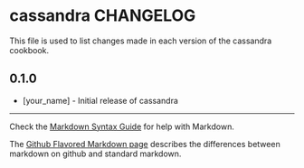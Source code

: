 cassandra CHANGELOG
===========================

This file is used to list changes made in each version of the cassandra cookbook.

0.1.0
-----
- [your_name] - Initial release of cassandra

- - -
Check the [Markdown Syntax Guide](http://daringfireball.net/projects/markdown/syntax) for help with Markdown.

The [Github Flavored Markdown page](http://github.github.com/github-flavored-markdown/) describes the differences between markdown on github and standard markdown.
